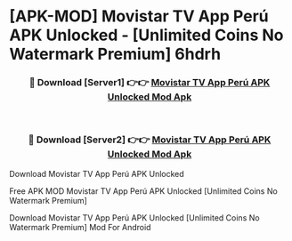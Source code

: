 # [APK-MOD] Movistar TV App Perú APK Unlocked - [Unlimited Coins No Watermark Premium] 6hdrh



<div align="center">
<h3>🔴 Download [Server1] 👉👉 <a href="https://momento.my/?title=Movistar_TV_App_Perú_APK_Unlocked">Movistar TV App Perú APK Unlocked Mod Apk</a></h3><br>

<h3>🔴 Download [Server2] 👉👉 <a href="https://momento.my/?title=Movistar_TV_App_Perú_APK_Unlocked">Movistar TV App Perú APK Unlocked Mod Apk</a></h3>
</div>



Download Movistar TV App Perú APK Unlocked 

Free APK MOD Movistar TV App Perú APK Unlocked [Unlimited Coins No Watermark Premium]

Download Movistar TV App Perú APK Unlocked [Unlimited Coins No Watermark Premium] Mod For Android
